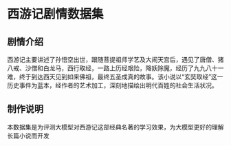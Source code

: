 # 西游记剧情数据集

## 剧情介绍
西游记主要讲述了孙悟空出世，跟随菩提祖师学艺及大闹天宫后，遇见了唐僧、猪八戒、沙僧和白龙马，西行取经，一路上历经艰险，降妖除魔，经历了九九八十一难，终于到达西天见到如来佛祖，最终五圣成真的故事。该小说以“玄奘取经”这一历史事件为蓝本，经作者的艺术加工，深刻地描绘出明代百姓的社会生活状况。

## 制作说明
本数据集是为评测大模型对西游记这部经典名著的学习效果，为大模型更好的理解长篇小说而开发